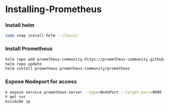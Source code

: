# Installing-Prometheus

### Install helm
```bash
sudo snap install helm --classic
```

### Install Prometheus
```bash
helm repo add prometheus-community https://prometheus-community.github.io/helm-charts
helm repo update
helm install prometheus prometheus-community/prometheus
```

### Expose Nodeport for access
```bash
k expose service prometheus-server --type=NodePort --target-port=9090 --name=prometheus-server-ext
k get svc
minikube ip
```


